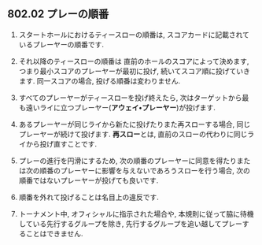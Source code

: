 ## 802.02 プレーの順番

1. スタートホールにおけるティースローの順番は,
スコアカードに記載されているプレーヤーの順番です.

1. それ以降のティースローの順番は
直前のホールのスコアによって決めます,
つまり最小スコアのプレーヤーが最初に投げ,
続いてスコア順に投げていきます.
同一スコアの場合, 投げる順番は変わりません.

1. すべてのプレーヤーがティースローを投げ終えたら,
次はターゲットから最も遠いライに立つプレーヤー(**アウェイ•プレーヤー**)が投げます.

1. あるプレーヤーが同じライから新たに投げたりまた再スローする場合, 同じプレーヤーが続けて投げます. **再スロー**とは, 直前のスローの代わりに同じライから投げ直すことです.

1. プレーの進行を円滑にするため,
次の順番のプレーヤーに同意を得たりまたは次の順番のプレーヤーに影響を与えないであろうスローを行う場合,
次の順番ではないプレーヤーが投げても良いです.

1. 順番を外れて投げることは名目上の違反です.

1. トーナメント中,
オフィシャルに指示された場合や,
本規則に従って脇に待機している先行するグループを除き,
先行するグループを追い越してプレーすることはできません.
